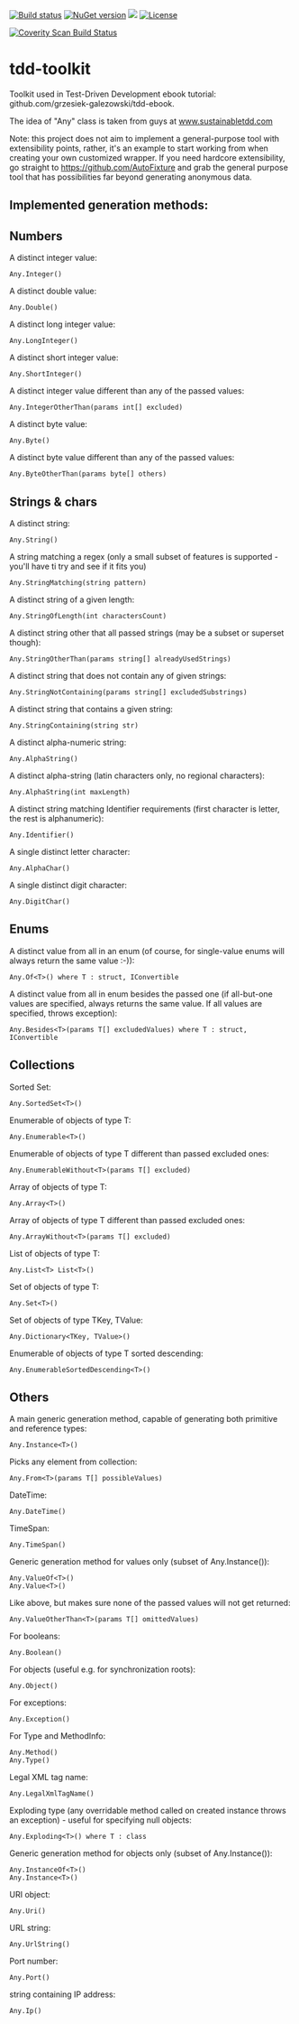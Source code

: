 
[![Build status](https://ci.appveyor.com/api/projects/status/cuik88kcuy9qbr2n)](https://ci.appveyor.com/project/grzesiek-galezowski/tdd-toolkit)
[![NuGet version](https://badge.fury.io/nu/tdd-toolkit.svg)](http://badge.fury.io/nu/tdd-toolkit)
![](https://reposs.herokuapp.com/?path=grzesiek-galezowski/tdd-toolkit&style=flat)
[![License](http://img.shields.io/:license-mit-blue.svg)](http://doge.mit-license.org)

<a href="https://scan.coverity.com/projects/3636">
  <img alt="Coverity Scan Build Status"
       src="https://scan.coverity.com/projects/3636/badge.svg"/>
</a>

tdd-toolkit 
===========

Toolkit used in Test-Driven Development ebook tutorial: github.com/grzesiek-galezowski/tdd-ebook.



The idea of "Any" class is taken from guys at www.sustainabletdd.com

Note: this project does not aim to implement a general-purpose tool with extensibility points, rather, it's an example to start working from when creating your own customized wrapper. If you need hardcore extensibility, go straight to https://github.com/AutoFixture and grab the general purpose tool that has possibilities far beyond generating anonymous data.

Implemented generation methods:
-

Numbers
-

A distinct integer value:  

    Any.Integer()
    
A distinct double value:  
    
    Any.Double()
    
A distinct long integer value:  
    
    Any.LongInteger()
    
A distinct short integer value:      
    
    Any.ShortInteger()
    
A distinct integer value different than any of the passed values:  
    
    Any.IntegerOtherThan(params int[] excluded)
    
A distinct byte value:
    
    Any.Byte()
    
A distinct byte value different than any of the passed values:      
    
    Any.ByteOtherThan(params byte[] others)

Strings & chars
-

A distinct string:

    Any.String()
    
A string matching a regex (only a small subset of features is supported - you'll have ti try and see if it fits you)
    
    Any.StringMatching(string pattern)
    
A distinct string of a given length:
    
    Any.StringOfLength(int charactersCount)
    
A distinct string other that all passed strings (may be a subset or superset though):
    
    Any.StringOtherThan(params string[] alreadyUsedStrings)
    
A distinct string that does not contain any of given strings:
    
    Any.StringNotContaining(params string[] excludedSubstrings)
    
A distinct string that contains a given string:
    
    Any.StringContaining(string str)
    
A distinct alpha-numeric string:
    
    Any.AlphaString()
    
A distinct alpha-string (latin characters only, no regional characters):
    
    Any.AlphaString(int maxLength)
    
A distinct string matching Identifier requirements (first character is letter, the rest is alphanumeric):
    
    Any.Identifier()
    
A single distinct letter character:
    
    Any.AlphaChar()
    
A single distinct digit character:
    
    Any.DigitChar()

Enums
-

A distinct value from all in an enum (of course, for single-value enums will always return the same value :-)):

    Any.Of<T>() where T : struct, IConvertible
    
A distinct value from all in enum besides the passed one (if all-but-one values are specified, always returns the same value. If all values are specified, throws exception):
    
    Any.Besides<T>(params T[] excludedValues) where T : struct, IConvertible
    
Collections
-

Sorted Set:

    Any.SortedSet<T>()
    
Enumerable of objects of type T:
    
    Any.Enumerable<T>()
    
Enumerable of objects of type T different than passed excluded ones:

    Any.EnumerableWithout<T>(params T[] excluded)
    
Array of objects of type T:

    Any.Array<T>()
    
Array of objects of type T different than passed excluded ones:
    
    Any.ArrayWithout<T>(params T[] excluded)
    
List of objects of type T:
    
    Any.List<T> List<T>()
    
Set of objects of type T:
    
    Any.Set<T>()
    
Set of objects of type TKey, TValue:    
    
    Any.Dictionary<TKey, TValue>()
    
Enumerable of objects of type T sorted descending:
    
    Any.EnumerableSortedDescending<T>()

Others
-

A main generic generation method, capable of generating both primitive and reference types:

    Any.Instance<T>()

Picks any element from collection:
    
    Any.From<T>(params T[] possibleValues)
    
DateTime:

    Any.DateTime()
    
TimeSpan:

    Any.TimeSpan()
    
Generic generation method for values only (subset of Any.Instance<T>()):  

    Any.ValueOf<T>()
    Any.Value<T>()

Like above, but makes sure none of the passed values will not get returned:

    Any.ValueOtherThan<T>(params T[] omittedValues)

For booleans:    
    
    Any.Boolean()
    
For objects (useful e.g. for synchronization roots):    
    
    Any.Object()

For exceptions:

    Any.Exception()

For Type and MethodInfo:

    Any.Method()
    Any.Type()

Legal XML tag name:

    Any.LegalXmlTagName()
    
Exploding type (any overridable method called on created instance throws an exception) - useful for specifying null objects:
    
    Any.Exploding<T>() where T : class
    
Generic generation method for objects only (subset of Any.Instance<T>()):      
    
    Any.InstanceOf<T>()
    Any.Instance<T>()
    
URI object:
    
    Any.Uri()
    
URL string:
    
    Any.UrlString()
    
Port number:
    
    Any.Port()
    
string containing IP address:

    Any.Ip()
